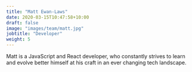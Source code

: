 ```yaml
---
title: "Matt Ewan-Laws"
date: 2020-03-15T10:47:58+10:00
draft: false
image: "images/team/matt.jpg"
jobtitle: "Developer"
weight: 5
---
```


Matt is a JavaScript and React developer, who constantly strives to learn and evolve better himself at his craft in an ever changing tech landscape.
